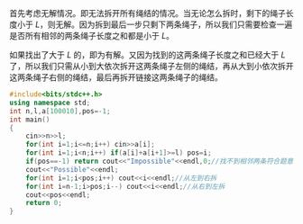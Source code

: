 首先考虑无解情况。即无法拆开所有绳结的情况。当无论怎么拆时，剩下的绳子长度小于 $L$，则无解。因为拆到最后一步只剩下两条绳子，所以我们只需要检查一遍是否所有相邻的两条绳子长度之和都是小于 $L$。

如果找出了大于 $L$ 的，即为有解。又因为找到的这两条绳子长度之和已经大于 $L$ 了，所以我们只需从小到大依次拆开这两条绳子左侧的绳结，再从大到小依次拆开这两条绳子右侧的绳结，最后再拆开链接这两条绳子的绳结。

```cpp
#include<bits/stdc++.h>
using namespace std;
int n,l,a[100010],pos=-1;
int main()
{
	cin>>n>>l;
	for(int i=1;i<=n;i++) cin>>a[i];
	for(int i=1;i<n;i++) if(a[i]+a[i+1]>=l) pos=i;
	if(pos==-1) return cout<<"Impossible"<<endl,0;//找不到相邻两条符合题意的绳子
	cout<<"Possible"<<endl;
	for(int i=1;i<pos;i++) cout<<i<<endl;//从左到右拆
	for(int i=n-1;i>pos;i--) cout<<i<<endl;//从右到左拆
	cout<<pos<<endl;
	return 0;
}
```